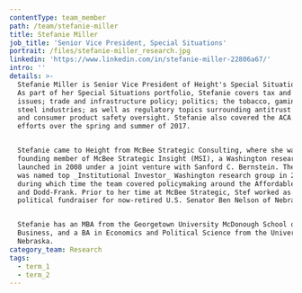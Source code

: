 ```yaml
---
contentType: team_member
path: /team/stefanie-miller
title: Stefanie Miller
job_title: 'Senior Vice President, Special Situations'
portrait: /files/stefanie-miller_research.jpg
linkedin: 'https://www.linkedin.com/in/stefanie-miller-22806a67/'
intro: ''
details: >-
  Stefanie Miller is Senior Vice President of Height's Special Situations team.
  As part of her Special Situations portfolio, Stefanie covers tax and budget
  issues; trade and infrastructure policy; politics; the tobacco, gaming, and
  steel industries; as well as regulatory topics surrounding antitrust issues
  and consumer product safety oversight. Stefanie also covered the ACA repeal
  efforts over the spring and summer of 2017.


  Stefanie came to Height from McBee Strategic Consulting, where she was a
  founding member of McBee Strategic Insight (MSI), a Washington research group
  launched in 2008 under a joint venture with Sanford C. Bernstein. The group
  was named top _Institutional Investor_ Washington research group in 2010,
  during which time the team covered policymaking around the Affordable Care Act
  and Dodd-Frank. Prior to her time at McBee Strategic, Stef worked as a
  political fundraiser for now-retired U.S. Senator Ben Nelson of Nebraska.


  Stefanie has an MBA from the Georgetown University McDonough School of
  Business, and a BA in Economics and Political Science from the University of
  Nebraska.
category_team: Research
tags:
  - term_1
  - term_2
---
```


